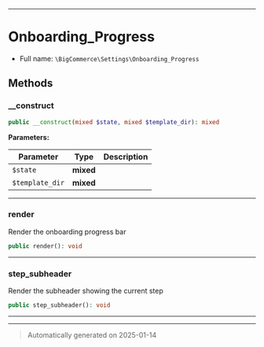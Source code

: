 ***

# Onboarding_Progress





* Full name: `\BigCommerce\Settings\Onboarding_Progress`




## Methods


### __construct



```php
public __construct(mixed $state, mixed $template_dir): mixed
```








**Parameters:**

| Parameter | Type | Description |
|-----------|------|-------------|
| `$state` | **mixed** |  |
| `$template_dir` | **mixed** |  |





***

### render

Render the onboarding progress bar

```php
public render(): void
```












***

### step_subheader

Render the subheader showing the current step

```php
public step_subheader(): void
```












***


***
> Automatically generated on 2025-01-14
